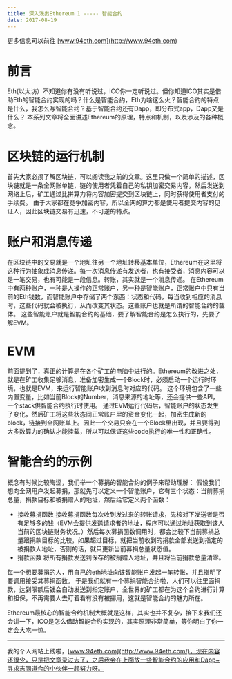 ```yaml
---
title: 深入浅出Ethereum 1 ----- 智能合约
date: 2017-08-19
---
```


更多信息可以前往 [www.94eth.com](http://www.94eth.com)

前言
=====
Eth(以太坊）不知道你有没有听说过，ICO你一定听说过。但你知道ICO其实是借助Eth的智能合约实现的吗？什么是智能合约，Eth为啥这么火？智能合约的特点是什么，我怎么写智能合约？基于智能合约还有Dapp，即分布式app，Dapp又是什么？
本系列文章将全面讲述Ethereum的原理，特点和机制，以及涉及的各种概念。

区块链的运行机制
===
首先大家必须了解区块链，可以阅读我之前的文章。这里只做一个简单的描述，区块链就是一条全网账单链，链的使用者凭着自己的私钥加密交易内容，然后发送到网络上后，矿工通过比拼算力将内容加密提交到区块链上，同时获得使用者支付的手续费。
由于大家都在竞争加密内容，所以全网的算力都是使用者提交内容的见证人，因此区块链交易有迅速，不可逆的特点。

账户和消息传递
====
在区块链中的交易就是一个地址往另一个地址转移基本单位，Ethereum在这里将这种行为抽象成消息传递。每一次消息传递有发送者，也有接受者，消息内容可以是一笔交易，也有可能是一段信息。转账，其实就是一个消息传递。
在Ethereum中有两种账户，一种是人操作的正常账户，另一种是智能账户，正常账户中只有当前的Eth钱数，而智能账户中存储了两个东西：状态和代码，每当收到相应的消息时，这些代码就会被执行，从而改变其状态。这些账户也就是所谓的智能合约的载体。
这些智能账户就是智能合约的基础，要了解智能合约是怎么执行的，先要了解EVM。

EVM
=========
前面提到了，真正的计算是在各个矿工的电脑中进行的。Ethereum的改进之处，就是在矿工收集足够消息，准备加密生成一个Block时，必须启动一个运行时环境，也就是EVM，来运行智能账户收到消息时对应的代码。
这个环境包含了一些内置变量，比如当前Block的Number，消息来源的地址等，还会提供一些API，一个stack供智能合约执行时使用。
通过EVM运行代码后，智能账户的状态发生了变化，然后矿工将这些状态同正常账户里的资金变化一起，加密生成新的block，链接到全网账单上。因此一个交易只会在一个Block里出现，并且要得到大多数算力的确认才能挂载，所以可以保证这些code执行的唯一性和正确性。

智能合约的示例
===============
概念有时候比较晦涩，我们举一个募捐的智能合约的例子来帮助理解：
假设我们想向全网用户发起募捐，那就先可以定义一个智能账户，它有三个状态：当前募捐总量，捐款目标和被捐赠人的地址，然后给它定义两个函数：
* 接收募捐函数
 接收募捐函数每次收到发过来的转账请求，先核对下发送者是否有足够多的钱（EVM会提供发送请求者的地址，程序可以通过地址获取到该人当前的区块链财务状况。）然后每次募捐函数调用时，都会比较下当前募捐总量跟捐款目标的比较，如果超过目标，就把当前收到的捐款全部发送到指定的被捐款人地址，否则的话，就只更新当前募捐总量状态值。
* 捐款函数
      将所有捐款发送到保存的被捐赠人地址，并且将当前捐款总量清零。

每一个想要募捐的人，用自己的eth地址向该智能账户发起一笔转账，并且指明了要调用接受其募捐函数。
于是我们就有一个募捐智能合约啦，人们可以往里面捐款，达到限额后钱会自动发送到指定账户，全世界的矿工都在为这个合约进行计算和担保，不再需要人去盯着看有没有被挪用，这就是智能合约的魅力所在。

Ethereum最核心的智能合约机制大概就是这样，其实也并不复杂，接下来我们还会讲一下，ICO是怎么借助智能合约实现的，其实原理非常简单，等你明白了你一定会大吃一惊。

-------------------------------------
我的个人网站上线啦，[www.94eth.com](http://www.94eth.com/)，现在内容还很少，只是把文章录过去了，之后我会在上面放一些智能合约的应用和Dapp~寻求志同道合的小伙伴一起努力呀。
